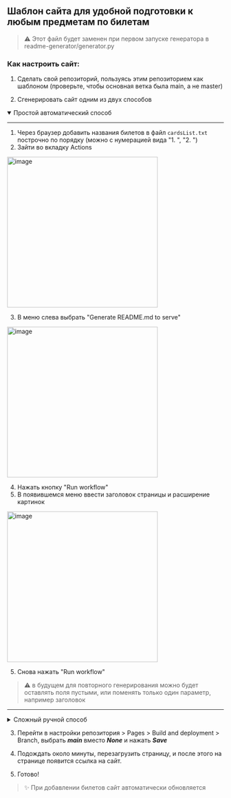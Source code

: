 ## Шаблон сайта для удобной подготовки к любым предметам по билетам

> :warning: Этот файл будет заменен при первом запуске генератора в readme-generator/generator.py

### Как настроить сайт:

1. Сделать свой репозиторий, пользуясь этим репозиторием как шаблоном (проверьте, чтобы основная ветка была main, а не master)

2. Сгенерировать сайт одним из двух способов

<details open> 
<summary>Простой автоматический способ</summary>

---
1. Через браузер добавить названия билетов в файл `cardsList.txt` построчно по порядку (можно с нумерацией вида "1. ", "2. ")
2. Зайти во вкладку Actions
<img width="350" alt="image" src="https://user-images.githubusercontent.com/37450057/211227429-223ff013-d062-4b48-946a-96a4c6e7ab78.png">

3. В меню слева выбрать "Generate README.md to serve"
<img width="350" alt="image" src="https://user-images.githubusercontent.com/37450057/211227400-e75c2412-15ed-44b5-9257-d3c1585b294d.png">

4. Нажать кнопку "Run workflow"
5. В появившемся меню ввести заголовок страницы и расширение картинок
<img width="350" alt="image" src="https://user-images.githubusercontent.com/37450057/211227465-42cd40cc-8bdf-4986-a65f-ff9dc3211eb1.png">

5. Снова нажать "Run workflow"

> :warning: в будущем для повторного генерирования можно будет оставлять поля пустыми, или поменять только один параметр, например заголовок

---
</details>

<details> 

<summary>Сложный ручной способ</summary>

---
1. Клонировать свой репозиторий
2. Добавить названия билетов в файл `cardsList.txt` построчно по порядку (можно с нумерацией вида "1. ", "2. ")
3. Внутри `generator.py` изменить несколько переменных:

	- в `githubName` указать ваш username
	- в `repoName` указать название вашего репозитория
	- в `header` указать заголовок сайта
	- в `fileExtension` указать расширение картинок (*.png*, *.jpg*, *.jpeg*)
4. Добавить билеты (на один билет одна картинка в расширении, выбранном в пункте 4) в папку `cards` называя файлы номером билета
5. Добавить альтернативные версии билетов (формат и название как в пункте 5) в папку `altCards` **(не обязательно)** 
6. Запустить генератор сайта командой

```sh 
python3 generator.py
```

7. Выгрузить всё в удаленный репозиторий командой

```sh
git commit -am "Initial commit"
git push
```
---
</details>

3. Перейти в настройки репозитория > Pages > Build and deployment > Branch, выбрать ***main*** вместо ***None*** и нажать ***Save***

4. Подождать около минуты, перезагрузить страницу, и после этого на странице появится ссылка на сайт.

5. Готово!

> :sparkles: При добавлении билетов сайт автоматически обновляется
